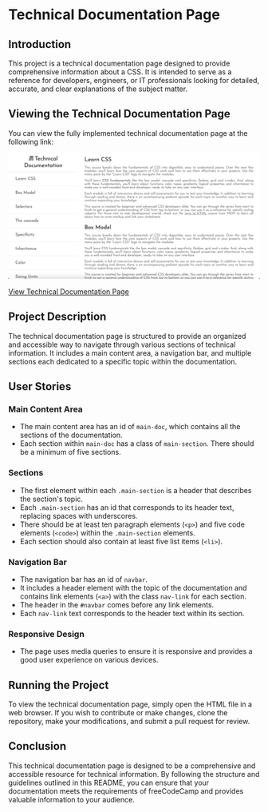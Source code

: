 # Technical Documentation Page

## Introduction

This project is a technical documentation page designed to provide comprehensive information about a CSS. It is intended to serve as a reference for developers, engineers, or IT professionals looking for detailed, accurate, and clear explanations of the subject matter.

## Viewing the Technical Documentation Page

You can view the fully implemented technical documentation page at the following link:

<img src="Technical Documentation Page.png">

[View Technical Documentation Page](https://rootaccess2023.github.io/freeCodeCamp_technical_documentation_page/)

## Project Description

The technical documentation page is structured to provide an organized and accessible way to navigate through various sections of technical information. It includes a main content area, a navigation bar, and multiple sections each dedicated to a specific topic within the documentation.

## User Stories

### Main Content Area
- The main content area has an id of `main-doc`, which contains all the sections of the documentation.
- Each section within `main-doc` has a class of `main-section`. There should be a minimum of five sections.

### Sections
- The first element within each `.main-section` is a header that describes the section's topic.
- Each `.main-section` has an id that corresponds to its header text, replacing spaces with underscores.
- There should be at least ten paragraph elements (`<p>`) and five code elements (`<code>`) within the `.main-section` elements.
- Each section should also contain at least five list items (`<li>`).

### Navigation Bar
- The navigation bar has an id of `navbar`.
- It includes a header element with the topic of the documentation and contains link elements (`<a>`) with the class `nav-link` for each section.
- The header in the `#navbar` comes before any link elements.
- Each `nav-link` text corresponds to the header text within its section.

### Responsive Design
- The page uses media queries to ensure it is responsive and provides a good user experience on various devices.

## Running the Project

To view the technical documentation page, simply open the HTML file in a web browser. If you wish to contribute or make changes, clone the repository, make your modifications, and submit a pull request for review.

## Conclusion

This technical documentation page is designed to be a comprehensive and accessible resource for technical information. By following the structure and guidelines outlined in this README, you can ensure that your documentation meets the requirements of freeCodeCamp and provides valuable information to your audience.
